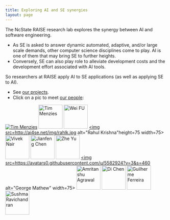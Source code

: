 ```yaml
---
title: Exploring AI and SE synergies 
layout: page
---
```


The NcState RAISE research lab explores the synergy between AI and
software engineering.

+ As SE is asked to answer
  dynamic automated, adaptive, and/or large scale
  demands, other computer science disciplines come to
  play. AI is one of them that may bring SE to further
  heights.
+ Conversely, SE can also play role to
  alleviate development costs and the development
  effort associated with AI tools.

So researchers at RAISE apply AI to SE applications (as well as
applying SE to AI). 

+ See [our projects](projects).
+ Click on a pic to meet [our people](people):

[![Tim Menzies](http://ai4se.net/img/timm.png=75x75)](http://ai4se.net/people/2014/10/06/Tim-Menzies)
<a href=http://ai4se.net/people/2014/10/06/Tim-Menzies/> <img src=http://ai4se.net/img/timm.png alt="Tim Menzies" height=75 width=75></a>
<a href=http://ai4se.net/people/2014/10/05/Wei-Fu/> <img src=http://ai4se.net/img/wei.jpg alt="Wei FU" height=75 width=75></a>
<a href=http://ai4se.net/people/2014/10/04/Rahul-Krishna/> <img src=http://ai4se.net/img/rahlk.jpg alt="Rahul Krishna"height=75 width=75></a>
<a href=http://ai4se.net/people/2014/10/03/Vivek-Nair/> <img src=http://ai4se.net/img/vivek.jpg alt="Vivek Nair" height=75 width=75></a>
<a href=http://ai4se.net/people/2014/06/04/Jianfeng-Chen/> <img src=http://ai4se.net/img/chen.jpg alt="Jianfeng Chen" height=75 width=75></a>
<a href=http://ai4se.net/people/2014/05/19/Zhe-Yu/> <img src=http://ai4se.net/img/Zhe.jpg alt="Zhe Yu" height=75  width=75></a>
<a href=http://ai4se.net/people/2014/05/18/George-Mathew/> <img src=https://avatars0.githubusercontent.com/u/5582924?v=3&s=460 alt="George Mathew" width=75></a>
<a href=http://ai4se.net/people/2014/05/17/Amritanshu-Agrawal/> <img src=http://static.wixstatic.com/media/1bf308_01e141375f454173b368feb66f3ee865.png_srz_p_325_348_75_22_0.50_1.20_0.00_png_srz alt="Amritanshu Agrawal" height=75 width=75></a>
<a href=http://ai4se.net/people/2014/05/16/Di-Chen/> <img src=http://dichen.me/images/Jack.jpg alt="Di Chen" height=75 width=75></a>
<a href=http://ai4se.net/people/2014/05/15/Guilherme-Ferreira/> <img src=http://www4.ncsu.edu/~gferrei/Foto.jpg alt="Guilherme Ferreira" height=75 width=75></a>
<a href=http://ai4se.net/people/2014/05/13/Sushma-ravichandran/> <img src=http://ai4se.net/img/sushma.jpg alt="Sushma Ravichandran" height=75 width=75></a>



